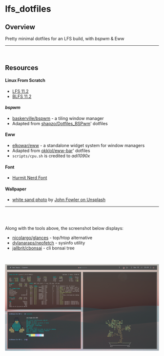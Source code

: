 # lfs_dotfiles

## Overview

Pretty minimal dotfiles for an LFS build, with _bspwm_ &amp; Eww

---

<br>

## Resources

#### Linux From Scratch

 - [LFS 11.2](https://www.linuxfromscratch.org/lfs/view/stable-systemd/)
 - [BLFS 11.2](https://www.linuxfromscratch.org/blfs/view/stable-systemd/)


#### _bspwm_

- [baskerville/bspwm](https://github.com/baskerville/bspwm) - a tiling window manager 
- Adapted from [shapzo/Dotfiles_BSPwm](https://github.com/shapzo/Dotfiles_BSPwm)' dotfiles


#### Eww

- [elkowar/eww](https://github.com/elkowar/eww) - a standalone widget system for window managers
- Adapted from [okklol/eww-bar](https://github.com/okklol/eww-bar)' dotfiles
- ```scripts/cpu.sh``` is credited to _adi1090x_

#### Font

- [Hurmit Nerd Font](https://github.com/shapzo/Dotfiles_BSPwm/tree/352f2e75fa0a0733f46cf505bb8ab2725b568962/Fonts/Hermit)

#### Wallpaper

 - [white sand photo](https://unsplash.com/photos/RsRTIofe0HE) by [John Fowler on Unsplash](https://unsplash.com/@wildhoney)


 ---

<br>

<br>

Along with the tools above, the screenshot below displays:

- [nicolargo/glances](https://github.com/nicolargo/glances) - top/htop alternative
- [dylanaraps/neofetch](https://github.com/dylanaraps/neofetch) - sysinfo utility
- [jallbrit/cbonsai](https://gitlab.com/jallbrit/cbonsai) - cli bonsai tree

<br>

![LFS, bspwm, eww](lfs_rice.png "LFS, bspwm, Eww")
